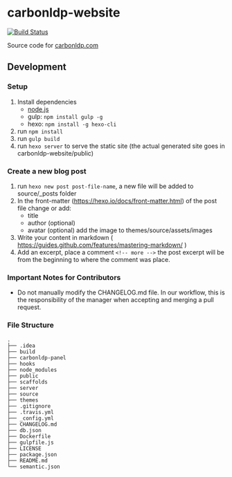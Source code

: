 # carbonldp-website

[![Build Status](https://travis-ci.org/CarbonLDP/carbonldp-website.svg)](https://travis-ci.org/CarbonLDP/carbonldp-website)

Source code for [carbonldp.com](https://carbonldp.com)

## Development 

### Setup

1. Install dependencies
    - [node.js](https://nodejs.org/en/)
    - gulp: `npm install gulp -g`
    - hexo: `npm install -g hexo-cli`
2. run `npm install`
3. run `gulp build`
4. run `hexo server` to serve the static site (the actual generated site goes in carbonldp-website/public)

### Create a new blog post

1. run `hexo new post post-file-name`, a new file will be added to source/_posts folder
2. In the front-matter (https://hexo.io/docs/front-matter.html) of the post file change or add:
	- title
	- author (optional)
	- avatar (optional) add the image to themes/source/assets/images
3. Write your content in markdown ( https://guides.github.com/features/mastering-markdown/ )
4. Add an excerpt, place a comment `<!-- more -->` the post excerpt will be from the beginning to where the comment was place.

### Important Notes for Contributors

- Do not manually modify the CHANGELOG.md file. In our workflow, this is the responsibility of the manager when accepting and merging a pull request.

### File Structure

    .
    ├── .idea                               
    ├── build                               
    ├── carbonldp-panel                     
    ├── hooks                       
    ├── node_modules                        
    ├── public                       
    ├── scaffolds                         
    ├── server                        
    ├── source
    ├── themes                       
    ├── .gitignore 
	├── .travis.yml
	├── _config.yml
	├── CHANGELOG.md
	├── db.json
	├── Dockerfile
	├── gulpfile.js
	├── LICENSE
	├── package.json
	├── README.md
    └── semantic.json